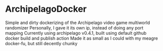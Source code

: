 # ArchipelagoDocker
Simple and dirty dockerizing of the Archipelago video game multiworld randomizer
Personally, I gave it its own ip, instead of doing any port mapping
Currently using archipelago v0.4.1, built using default github docker build and publish action
Made it as small as I could with my meagre docker-fu, but still decently chunky

